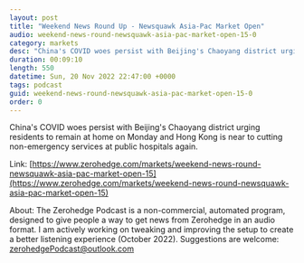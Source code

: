 ```yaml
---
layout: post
title: "Weekend News Round Up - Newsquawk Asia-Pac Market Open"
audio: weekend-news-round-newsquawk-asia-pac-market-open-15-0
category: markets
desc: "China's COVID woes persist with Beijing's Chaoyang district urging residents to remain at home on Monday and Hong Kong is near to cutting non-emergency services at public hospitals again."
duration: 00:09:10
length: 550
datetime: Sun, 20 Nov 2022 22:47:00 +0000
tags: podcast
guid: weekend-news-round-newsquawk-asia-pac-market-open-15-0
order: 0
---
```

China's COVID woes persist with Beijing's Chaoyang district urging residents to remain at home on Monday and Hong Kong is near to cutting non-emergency services at public hospitals again.

Link: [https://www.zerohedge.com/markets/weekend-news-round-newsquawk-asia-pac-market-open-15](https://www.zerohedge.com/markets/weekend-news-round-newsquawk-asia-pac-market-open-15)

About: The Zerohedge Podcast is a non-commercial, automated program, designed to give people a way to get news from Zerohedge in an audio format.  I am actively working on tweaking and improving the setup to create a better listening experience (October 2022).  Suggestions are welcome: [zerohedgePodcast@outlook.com](mailto:zerohedgePodcast@outlook.com)